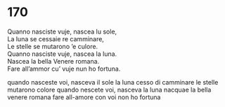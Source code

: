 # 170
  
Quanno nasciste vuje, nascea lu sole,  
La luna se cessaie re camminare,  
Le stelle se mutarono ’e culore.  
Quanno nasciste vuje, nascea la luna.  
Nascea la bella Venere romana.  
Fare all’ammor cu’ vuje nun ho fortuna.

quando nasceste voi, nasceva il sole
la luna cesso di camminare
le stelle mutarono colore
quando nescete voi, nasceva la luna
nacquae la bella venere romana
fare all-amore con voi non ho fortuna
